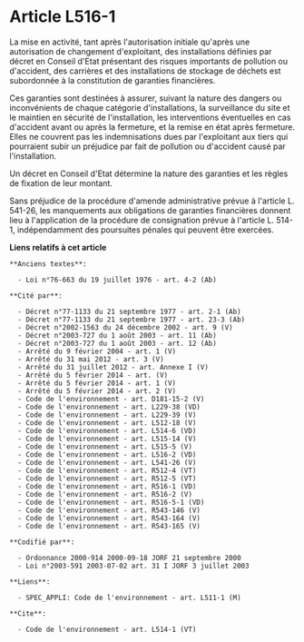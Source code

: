 # Article L516-1

La mise en activité, tant après l'autorisation initiale qu'après une autorisation de changement d'exploitant, des
installations définies par décret en Conseil d'Etat présentant des risques importants de pollution ou d'accident, des
carrières et des installations de stockage de déchets est subordonnée à la constitution de garanties financières. 

Ces garanties sont destinées à assurer, suivant la nature des dangers ou inconvénients de chaque catégorie d'installations,
la surveillance du site et le maintien en sécurité de l'installation, les interventions éventuelles en cas d'accident avant
ou après la fermeture, et la remise en état après fermeture. Elles ne couvrent pas les indemnisations dues par l'exploitant
aux tiers qui pourraient subir un préjudice par fait de pollution ou d'accident causé par l'installation. 

Un décret en Conseil d'Etat détermine la nature des garanties et les règles de fixation de leur montant. 

Sans préjudice de la procédure d'amende administrative prévue à l'article L. 541-26, les manquements aux obligations de
garanties financières donnent lieu à l'application de la procédure de consignation prévue à l'article L. 514-1,
indépendamment des poursuites pénales qui peuvent être exercées.

**Liens relatifs à cet article**

	**Anciens textes**:

	  - Loi n°76-663 du 19 juillet 1976 - art. 4-2 (Ab)

	**Cité par**:

	  - Décret n°77-1133 du 21 septembre 1977 - art. 2-1 (Ab)
	  - Décret n°77-1133 du 21 septembre 1977 - art. 23-3 (Ab)
	  - Décret n°2002-1563 du 24 décembre 2002 - art. 9 (V)
	  - Décret n°2003-727 du 1 août 2003 - art. 11 (Ab)
	  - Décret n°2003-727 du 1 août 2003 - art. 12 (Ab)
	  - Arrêté du 9 février 2004 - art. 1 (V)
	  - Arrêté du 31 mai 2012 - art. 3 (V)
	  - Arrêté du 31 juillet 2012 - art. Annexe I (V)
	  - Arrêté du 5 février 2014 - art. (V)
	  - Arrêté du 5 février 2014 - art. 1 (V)
	  - Arrêté du 5 février 2014 - art. 2 (V)
	  - Code de l'environnement - art. D181-15-2 (V)
	  - Code de l'environnement - art. L229-38 (VD)
	  - Code de l'environnement - art. L229-39 (V)
	  - Code de l'environnement - art. L512-18 (V)
	  - Code de l'environnement - art. L514-6 (VD)
	  - Code de l'environnement - art. L515-14 (V)
	  - Code de l'environnement - art. L515-5 (V)
	  - Code de l'environnement - art. L516-2 (VD)
	  - Code de l'environnement - art. L541-26 (V)
	  - Code de l'environnement - art. R512-4 (VT)
	  - Code de l'environnement - art. R512-5 (VT)
	  - Code de l'environnement - art. R516-1 (VD)
	  - Code de l'environnement - art. R516-2 (V)
	  - Code de l'environnement - art. R516-5-1 (VD)
	  - Code de l'environnement - art. R543-146 (V)
	  - Code de l'environnement - art. R543-164 (V)
	  - Code de l'environnement - art. R543-165 (V)

	**Codifié par**:

	  - Ordonnance 2000-914 2000-09-18 JORF 21 septembre 2000
	  - Loi n°2003-591 2003-07-02 art. 31 I JORF 3 juillet 2003

	**Liens**:

	  - SPEC_APPLI: Code de l'environnement - art. L511-1 (M)

	**Cite**:

	  - Code de l'environnement - art. L514-1 (VT)
